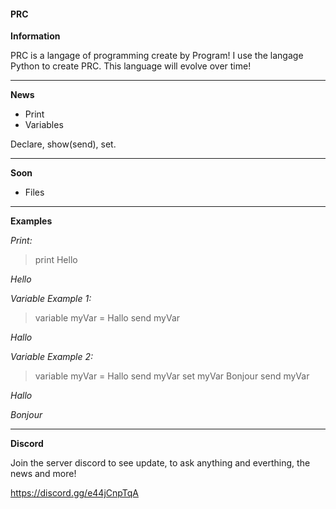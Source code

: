 #### PRC

__Information__

PRC is a langage of programming create by Program!
I use the langage Python to create PRC.
This language will evolve over time!



-------------------------------------------------



__News__

* Print
* Variables

Declare, show(send), set.



-------------------------------------------------



__Soon__
* Files



-------------------------------------------------



__Examples__

_Print:_

>    print Hello

*Hello*



_Variable Example 1:_

>    variable myVar = Hallo
>    send myVar

*Hallo*


_Variable Example 2:_

>    variable myVar = Hallo
>    send myVar
>    set myVar Bonjour
>    send myVar

*Hallo*

*Bonjour*



-------------------------------------------------



__Discord__

Join the server discord to see update, to ask anything and everthing, the news and more!

https://discord.gg/e44jCnpTqA